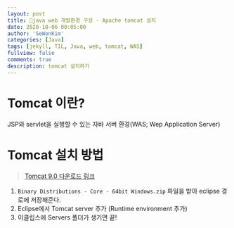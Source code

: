 ```yaml
---
layout: post
title: 🎃java web 개발환경 구성 - Apache tomcat 설치
date: 2020-10-06 00:05:00
author: 'SeWonKim'
categories: [Java]
tags: [jekyll, TIL, Java, web, tomcat, WAS]
fullview: false
comments: true
description: tomcat 설치하기
---
```


# Tomcat 이란?

JSP와 servlet을 실행할 수 있는 자바 서버 환경(WAS; Wep Application Server)

# Tomcat 설치 방법

> [Tomcat 9.0 다운로드 링크](https://tomcat.apache.org/download-90.cgi)

1. `Binary Distributions - Core - 64bit Windows.zip` 파일을 받아 eclipse 경로에 저장해준다.
2. Eclipse에서 Tomcat server 추가 (Runtime environment 추가)
3. 이클립스에 Servers 폴더가 생기면 끝!
